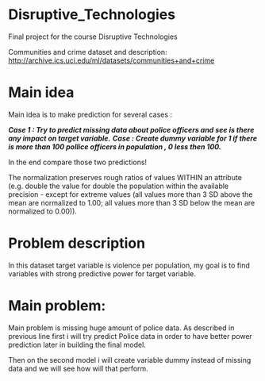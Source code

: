 # Disruptive_Technologies
Final project for the course Disruptive Technologies

Communities and crime dataset and description: http://archive.ics.uci.edu/ml/datasets/communities+and+crime

# Main idea
Main idea is to make prediction for several cases :

***Case 1 : Try to predict missing data about police officers and see is there any impact on target variable.*** 
***Case : Create dummy variable for 1 if there is more than 100 pollice officers in population , 0 less then 100.***

In the end compare those two predictions!

The normalization preserves rough ratios of values WITHIN an attribute (e.g. double the value for double the population within the available precision - except for extreme values (all values more than 3 SD above the mean are normalized to 1.00; all values more than 3 SD below the mean are normalized to 0.00)).

# Problem description
In this dataset target variable is violence per population, my goal is to find variables with strong predictive power for target variable.

# Main problem:
Main problem is missing huge amount of police data. As described in previous line first i will try predict Police data in order to have better power prediction later in building the final model.

Then on the second model i will create variable dummy instead of missing data and we will see how will that perform.
